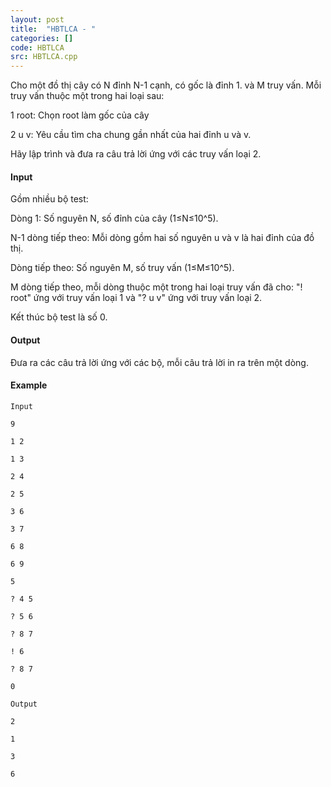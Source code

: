 ```yaml
---
layout: post
title:  "HBTLCA - "
categories: []
code: HBTLCA
src: HBTLCA.cpp
---
```




  



Cho một đồ thị cây có N đỉnh N-1 cạnh, có gốc là đỉnh 1. và M truy vấn. Mỗi truy vấn thuộc một trong hai loại sau:

1 root: Chọn root làm gốc của cây

2 u v: Yêu cầu tìm cha chung gần nhất của hai đỉnh u và v.

Hãy lập trình và đưa ra câu trả lời ứng với các truy vấn loại 2.

#### Input

Gồm nhiều bộ test:

Dòng 1: Số nguyên N, số đỉnh của cây (1≤N≤10^5).

N-1 dòng tiếp theo: Mỗi dòng gồm hai số nguyên u và v là hai đỉnh của đồ thị.

Dòng tiếp theo: Số nguyên M, số truy vấn (1≤M≤10^5).

M dòng tiếp theo, mỗi dòng thuộc một trong hai loại truy vấn đã cho: "! root" ứng với truy vấn loại 1 và "? u v" ứng với truy vấn loại 2.

Kết thúc bộ test là số 0.

#### Output

Đưa ra các câu trả lời ứng với các bộ, mỗi câu trả lời in ra trên một dòng.

#### Example

```
Input

9

1 2

1 3

2 4

2 5

3 6

3 7

6 8

6 9

5

? 4 5

? 5 6

? 8 7

! 6

? 8 7

0

Output

2

1

3

6


```

<!--more-->

